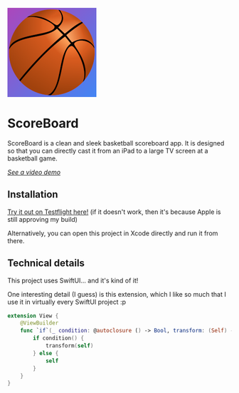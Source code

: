![ScoreBoard icon](public/icon200.png)

# ScoreBoard

ScoreBoard is a clean and sleek basketball scoreboard app. It is designed so that you can directly cast it from an iPad to a large TV screen at a basketball game.

_[See a video demo](https://davidwhy.me/scoreboard)_

## Installation

[Try it out on Testflight here!](https://testflight.apple.com/join/1jC3NYqn) (if it doesn't work, then it's because Apple is still approving my build)

Alternatively, you can open this project in Xcode directly and run it from there.

## Technical details

This project uses SwiftUI... and it's kind of it!

One interesting detail (I guess) is this extension, which I like so much that I use it in virtually every SwiftUI project :p

```swift
extension View {
    @ViewBuilder
    func `if`(_ condition: @autoclosure () -> Bool, transform: (Self) -> some View) -> some View {
        if condition() {
            transform(self)
        } else {
            self
        }
    }
}
```
